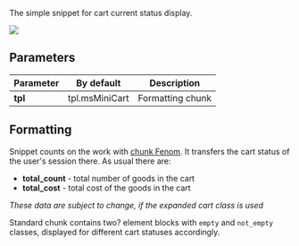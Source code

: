 The simple snippet for cart current status display.

![](https://file.modx.pro/files/f/a/3/fa36fb44f79cf689e7f8f9e7a577931f.png)

## Parameters

Parameter           | By default    | Description
--------------------|---------------|---------------------------------------------
**tpl**             | tpl.msMiniCart    | Formatting chunk

## Formatting
Snippet counts on the work with [chunk Fenom][1]. It transfers the cart status of the user's session there.
As usual there are:
- **total_count** - total number of goods in the cart
- **total_cost** - total cost of the goods in the cart

*These data are subject to change, if the expanded cart class is used*

Standard chunk contains two? element blocks with `empty` and `not_empty` classes, displayed for different cart statuses accordingly.


[1]: /en/01_Components/01_pdoTools/03_Parser.md
